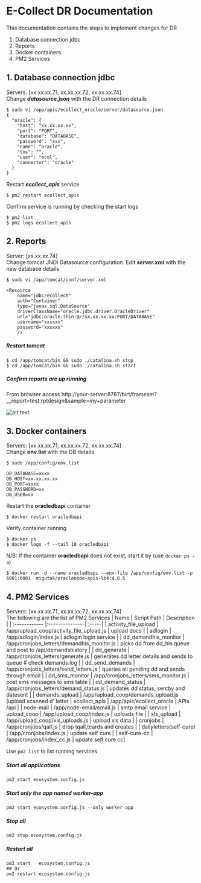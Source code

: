 # E-Collect DR Documentation
This documentation contains the steps to implement changes for DR
1. Database connection jdbc
2. Reports
3. Docker containers 
4. PM2 Services


## 1. Database connection jdbc
Servers: [xx.xx.xx.71, xx.xx.xx.72, xx.xx.xx.74]\
Change ***datasource.json*** with the DR connection details

```
$ sudo vi /app/apis/ecollect_oracle/server/datasource.json
{
  "oracle": {
    "host": "xx.xx.xx.xx",
    "port": "PORT",
    "database": "DATABASE",
    "password": "xxx",
    "name": "oracle",
    "tns": "",
    "user": "ecol",
    "connector": "oracle"
  }
}
```
Restart ***ecollect_apis*** service
```
$ pm2 restart ecollect_apis
```
Confirm service is running by checking the start logs
```
$ pm2 list
$ pm2 logs ecollect_apis
```

## 2. Reports
Server: [xx.xx.xx.74]\
Change tomcat JNDI Datasource configuration. Edit ***server.xml*** with the new database details
```
$ sudo vi /app/tomcat/conf/server.xml

<Resource
	name="jdbc/ecollect"
	auth="Container"
	type="javax.sql.DataSource"
	driverClassName="oracle.jdbc.driver.OracleDriver"
	url="jdbc:oracle:thin:@//xx.xx.xx.xx:PORT/DATABASE"
	username="xxxxxx"
	password="xxxxxx"
	/>
````

##### Restart tomcat
```
$ cd /app/tomcat/bin && sudo ./catalina.sh stop
$ cd /app/tomcat/bin && sudo ./catalina.sh start
```
##### Confirm reports are up running
From browser access http://your-server:8787/birt/frameset?__report=test.rptdesign&sample=my+parameter

![alt text](https://github.com/inteligeninfosys/ecollect-docs/blob/main/BRT_reprt_viewer_test.jpg?raw=true)

## 3. Docker containers
Servers: [xx.xx.xx.71, xx.xx.xx.72, xx.xx.xx.74]\
Change **env.list** with the DB details
```
$ sudo /app/config/env.list

DB_DATABASE=xxxx
DB_HOST=xx.xx.xx.xx
DB_PORT=xxxx
DB_PASSWORD=xx
DB_USER=xx
```
Restart the **oracledbapi** container
```
$ docker restart oracledbapi
```
Verify container running
```
$ docker ps
$ docker logs -f --tail 10 oracledbapi
```
N/B: If the container **oracledbapi** does not exist, start it by (use ```docker ps -a```)
```
$ docker run -d --name oracledbapi --env-file /app/config/env.list -p 6001:6001  migutak/oraclenode-apis-lb4:4.0.5
```
## 4. PM2 Services
Servers: [xx.xx.xx.71, xx.xx.xx.72, xx.xx.xx.74]\
The following are the list of PM2 Services
| Name  | Script Path  | Description |
| :------------ |:---------------| :-----|
| activity_file_upload      | /app/upload_coop/activity_file_upload.js | upload docs |
| adlogin      | /app/adlogin/index.js        |   adlogin login service |
| dd_demandhis_monitor | /app/cronjobs_letters/demandhis_monitor.js        |    picks dd from dd_his queue and post to /api/demandshistory |
| dd_generate | /app/cronjobs_letters/generate.js | generates dd letter details and sends to queue # check demands.log |
| dd_send_demands | /app/cronjobs_letters/send_letters.js | queries all pending dd and sends through email |
| dd_sms_monitor | /app/cronjobs_letters/sms_monitor.js | post sms messages to sms table |
| dd_demand_status | /app/cronjobs_letters/demand_status.js | updates dd status, sentby and datesent |
| demands_upload | /app/upload_coop/demands_upload.js |upload scanned d' letter
| ecollect_apis | /app/apis/ecollect_oracle | APIs /api |
| node-mail | /app/node-email/email.js | smtp email service
| upload_coop | /app/upload_coop/index.js | uploads file |
| xls_upload | /app/upload_coop/xls_uploads.js | upload xls data |
| cronjobs | /app/cronjobs/qall.js | drop tqall,tcards and creates |
| dailyletters(self-cure) | /app/cronjobs/index.js | update self cure |
| self-cure-cc | /app/cronjobs/index_cc.js | update self cure cc| 

Use ```pm2 list``` to list running services

##### Start all applications
```
pm2 start ecosystem.config.js
```
##### Start only the app named worker-app
```
pm2 start ecosystem.config.js --only worker-app
```
##### Stop all
```
pm2 stop ecosystem.config.js
```
##### Restart all
```
pm2 start   ecosystem.config.js
## Or
pm2 restart ecosystem.config.js
```
